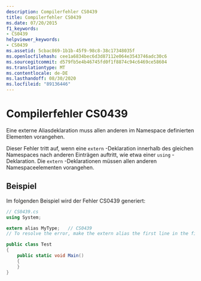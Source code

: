 ```yaml
---
description: Compilerfehler CS0439
title: Compilerfehler CS0439
ms.date: 07/20/2015
f1_keywords:
- CS0439
helpviewer_keywords:
- CS0439
ms.assetid: 5cbac869-1b1b-45f9-98c8-38c17348035f
ms.openlocfilehash: cee1a6834bec6d3d87112e064e3543746adc30c6
ms.sourcegitcommit: d579fb5e4b46745fd0f1f8874c94c6469ce58604
ms.translationtype: MT
ms.contentlocale: de-DE
ms.lasthandoff: 08/30/2020
ms.locfileid: "89136446"
---
```

# <a name="compiler-error-cs0439"></a>Compilerfehler CS0439

Eine externe Aliasdeklaration muss allen anderen im Namespace definierten Elementen vorangehen.

Dieser Fehler tritt auf, wenn eine `extern` -Deklaration innerhalb des gleichen Namespaces nach anderen Einträgen auftritt, wie etwa einer `using` -Deklaration. Die `extern` -Deklarationen müssen allen anderen Namespaceelementen vorangehen.

## <a name="example"></a>Beispiel

Im folgenden Beispiel wird der Fehler CS0439 generiert:

```csharp
// CS0439.cs
using System;

extern alias MyType;   // CS0439
// To resolve the error, make the extern alias the first line in the file.

public class Test
{
    public static void Main()
    {
    }
}
```
